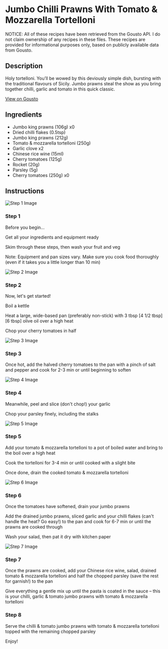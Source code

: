 # Jumbo Chilli Prawns With Tomato & Mozzarella Tortelloni

NOTICE: All of these recipes have been retrieved from the Gousto API. I do not claim ownership of any recipes in these files. These recipes are provided for informational purposes only, based on publicly available data from Gousto.

## Description

Holy tortelloni. You’ll be wowed by this deviously simple dish, bursting with the traditional flavours of Sicily. Jumbo prawns steal the show as you bring together chilli, garlic and tomato in this quick classic.

[View on Gousto](https://www.gousto.co.uk/recipes/cookbook/chilli-garlic-tomato-prawns-with-tomato-mozzarella-tortelloni)

## Ingredients

- Jumbo king prawns (106g) x0
- Dried chilli flakes (0.5tsp)
- Jumbo king prawns (212g)
- Tomato & mozzarella tortelloni (250g)
- Garlic clove x2
- Chinese rice wine (15ml)
- Cherry tomatoes (125g)
- Rocket (20g)
- Parsley (5g)
- Cherry tomatoes (250g) x0

## Instructions

![Step 1 Image](https://production-media.gousto.co.uk/cms/recipe-step-image/Admin-10mm-Step-1-1661873975048-x200.jpg)

### Step 1

Before you begin...

Get all your ingredients and equipment ready

Skim through these steps, then wash your fruit and veg

Note: Equipment and pan sizes vary. Make sure you cook food thoroughly (even if it takes you a little longer than 10 min)

![Step 2 Image](https://production-media.gousto.co.uk/cms/recipe-step-image/step-2-1661874021312-x200.jpg)

### Step 2

Now, let's get started!

Boil a kettle

Heat a large, wide-based pan (preferably non-stick) with 3 tbsp <span class="text-purple">[4 1/2 tbsp]</span> <span class="text-danger">[6 tbsp]</span> olive oil over a high heat

Chop your cherry tomatoes in half

![Step 3 Image](https://production-media.gousto.co.uk/cms/recipe-step-image/step-3-1661874025125-x200.jpg)

### Step 3

Once hot, add the halved cherry tomatoes to the pan with a pinch of salt and pepper and cook for 2-3 min or until beginning to soften

![Step 4 Image](https://production-media.gousto.co.uk/cms/recipe-step-image/step-4-1661874032049-x200.jpg)

### Step 4

Meanwhile, peel and slice (don't chop!) your garlic

Chop your parsley finely, including the stalks

![Step 5 Image](https://production-media.gousto.co.uk/cms/recipe-step-image/step-5-1661874036175-x200.jpg)

### Step 5

Add your tomato & mozzarella tortelloni to a pot of boiled water and bring to the boil over a high heat

Cook the tortelloni for 3-4 min or until cooked with a slight bite

Once done, drain the cooked tomato & mozzarella tortelloni

![Step 6 Image](https://production-media.gousto.co.uk/cms/recipe-step-image/step-6-copy-1662719282975-x200.jpg)

### Step 6

Once the tomatoes have softened, drain your jumbo prawns

Add the drained jumbo prawns, sliced garlic and your chilli flakes (can't handle the heat? Go easy!) to the pan and cook for 6-7 min or until the prawns are cooked through

Wash your salad, then pat it dry with kitchen paper

![Step 7 Image](https://production-media.gousto.co.uk/cms/recipe-step-image/step-7-copy-1662719307833-x200.jpg)

### Step 7

Once the prawns are cooked, add your Chinese rice wine, salad, drained tomato & mozzarella tortelloni and half the chopped parsley (save the rest for garnish!) to the pan

Give everything a gentle mix up until the pasta is coated in the sauce – this is your chilli, garlic & tomato jumbo prawns with tomato & mozzarella tortelloni

### Step 8

Serve the chilli & tomato jumbo prawns with tomato & mozzarella tortelloni topped with the remaining chopped parsley

Enjoy!

